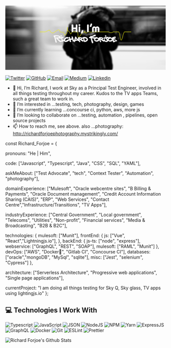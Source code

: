 [![Richards's GitHub Banner](./GitHubHeader.png)](https://twitter.com/rforjoe)

[![Twitter](https://img.shields.io/badge/Twitter-1DA1F2?style=for-the-badge&logo=twitter&logoColor=white)](https://twitter.com/rforjoe)
[![GitHub](https://img.shields.io/badge/GitHub-100000?style=for-the-badge&logo=github&logoColor=white)](https://github.com/richardforjoesky)
[![Email](https://img.shields.io/badge/Email-D14836?style=for-the-badge&logo=gmail&logoColor=white)](mailto:rforjoe@live.co.uk)
[![Medium](https://img.shields.io/badge/Medium-12100E?style=for-the-badge&logo=medium&logoColor=white)](https://medium.com/@rforjoe)
[![Linkedin](https://img.shields.io/badge/linkedin-30077B5?&style=for-the-badge&logo=linkedin&logoColor=white)](https://www.linkedin.com/in/richardforjoe/)

- 👋 Hi, I’m Richard, I work at Sky as a Principal Test Engineer, involved in all things testing throughout my career.  Kudos to the TV apps Teams, such a great team to work in.
- 👀 I’m interested in ...testing, tech, photography, design, games
- 🌱 I’m currently learning ...concourse ci, python, aws, more js
- 💞️ I’m looking to collaborate on ...testing, automation , pipelines, open source projects
- 📫 How to reach me, see above. also ...photography: http://richardforjoephotography.mystrikingly.com/



const Richard_Forjoe = { 

pronouns: "He | Him", 

code: ["Javascript", "Typescript", "Java", "CSS", "SQL", "YAML"], 

askMeAbout: ["Test Advocate", "tech", "Context Tester", "Automation", "photography"], 

domainExperience: ["Mulesoft", "Oracle webcentre sites", "B Billing & Payments", "Oracle Document management", "Credit Account Information Sharing (CAIS)", "ERP", "Web Services", "Contact Centre","Infrastructure/Transitions", "TV Apps"], 

industryExperience: ["Central Government", "Local government", "Telecoms", "Utilities", "Non-profit", "Financial services", "Media & Broadcasting", "B2B & B2C"], 

technologies: { mulesoft: ["Munit"], frontEnd: { js: ["Vue", "React","Lightningjs.io"], }, backEnd: { js-ts: ["node", "express"], webservice: ["GraphQL", "REST", "SOAP"], mulesoft: ["RAML", "Munit"] }, devOps: ["AWS", "Docker🐳", "Gitlab CI", "Concourse CI"], databases: ["oracle","mongoDB", "MySql", "sqlite"], misc: ["Jest", "selenium", "Cypress"] }, 

architecture: ["Serverless Architecture", "Progressive web applications", "Single page applications"], 

currentProject: "I am doing all things testing for Sky Q, Sky glass, TV apps using lightingjs.io" };

<!---
richardforjoesky/richardforjoesky is a ✨ special ✨ repository because its `README.md` (this file) appears on your GitHub profile.
You can click the Preview link to take a look at your changes.
--->



## 💻 Technologies I Work With

![Typescript](https://img.shields.io/badge/TypeScript-007ACC?style=for-the-badge&logo=typescript&logoColor=white)
![JavaScript](https://img.shields.io/badge/JavaScript-323330?style=for-the-badge&logo=javascript&logoColor=F7DF1E)
![JSON](https://img.shields.io/badge/json-5E5C5C?style=for-the-badge&logo=json&logoColor=white)
![NodeJS](https://img.shields.io/badge/Node.js-339933?style=for-the-badge&logo=nodedotjs&logoColor=white)
![NPM](https://img.shields.io/badge/npm-CB3837?style=for-the-badge&logo=npm&logoColor=white)
![Yarn](https://img.shields.io/badge/Yarn-2C8EBB?style=for-the-badge&logo=yarn&logoColor=white)
![ExpressJS](https://img.shields.io/badge/Express.js-000000?style=for-the-badge&logo=express&logoColor=white)
![GraphQL](https://img.shields.io/badge/GraphQl-E10098?style=for-the-badge&logo=graphql&logoColor=white)
![Docker](https://img.shields.io/badge/Docker-2CA5E0?style=for-the-badge&logo=docker&logoColor=white)
![Git](https://img.shields.io/badge/Git-F05032?style=for-the-badge&logo=git&logoColor=white)
![ESLint](https://img.shields.io/badge/eslint-3A33D1?style=for-the-badge&logo=eslint&logoColor=white)
![Prettier](https://img.shields.io/badge/prettier-1A2C34?style=for-the-badge&logo=prettier&logoColor=F7BA3E)

![Richard Forjoe's Github Stats](https://metrics.lecoq.io/richardforjoesky)
